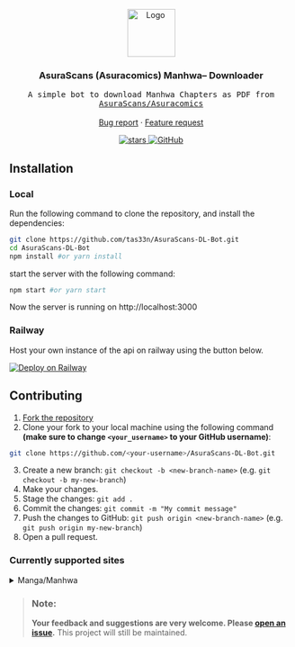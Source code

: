 <p align="center">
  <a href="https://github.com/tas33n/AsuraScans-DL-Bot">
    <img src="https://asuracomics.com/wp-content/uploads/2023/07/cropped-cropped-Group_1-1-270x270.png" alt="Logo" width="85" height="85">
  </a>

  <h3 align="center">AsuraScans (Asuracomics) Manhwa– Downloader</h3>

  <p align="center">
    <samp>A simple bot to download Manhwa Chapters as PDF from <a href="https://https://asuracomics.com/">AsuraScans/Asuracomics</a></samp>
    <br />
    <br />
    <a href="https://github.com/tas33n/AsuraScans-DL-Bot/issues/new?assignees=riimuru&labels=bug&template=bug-report.yml">Bug report</a>
    ·
    <a href="https://github.com/tas33n/AsuraScans-DL-Bot/issues/new?assignees=riimuru&labels=enhancement&template=feature-request.md">Feature request</a>
  </p>
  <p align="center">
        <a href="https://github.com/tas33n/AsuraScans-DL-Bot">
      <img src="https://img.shields.io/github/stars/tas33n/AsuraScans-DL-Bot" alt="stars">
    </a>
        <a href="https://github.com/consumet/extensions/blob/master/LICENSE">
      <img src="https://img.shields.io/github/license/consumet/extensions" alt="GitHub">
    </a>
  </p>
</p>

## Installation

### Local
Run the following command to clone the repository, and install the dependencies:

```sh
git clone https://github.com/tas33n/AsuraScans-DL-Bot.git
cd AsuraScans-DL-Bot
npm install #or yarn install
```

start the server with the following command:

```sh
npm start #or yarn start
```
Now the server is running on http://localhost:3000

### Railway
Host your own instance of the api on railway using the button below.

[![Deploy on Railway](https://railway.app/button.svg)](https://railway.app/new/template/Lg6DEp?referralCode=dv4TuD)

## Contributing
1. [Fork the repository](https://github.com/tas33n/AsuraScans-DL-Bot)
2. Clone your fork to your local machine using the following command **(make sure to change `<your_username>` to your GitHub username)**:
```sh
git clone https://github.com/<your-username>/AsuraScans-DL-Bot.git
```
3. Create a new branch: `git checkout -b <new-branch-name>` (e.g. `git checkout -b my-new-branch`)
4. Make your changes.
5. Stage the changes: `git add .`
6. Commit the changes: `git commit -m "My commit message"`
7. Push the changes to GitHub: `git push origin <new-branch-name>` (e.g. `git push origin my-new-branch`)
8. Open a pull request.

### Currently supported sites
<details>
<summary>Manga/Manhwa</summary>

- [Asuracomics](https://asuracomics.com/)
</details>

> ### Note:
> **Your feedback and suggestions are very welcome. Please [open an issue](https://github.com/tas33n/AsuraScans-DL-Bot/issues/new/choose).**
> This project will still be maintained.

